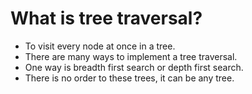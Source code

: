 # What is tree traversal?

- To visit every node at once in a tree.
- There are many ways to implement a tree traversal.
- One way is breadth first search or depth first search.
- There is no order to these trees, it can be any tree.

